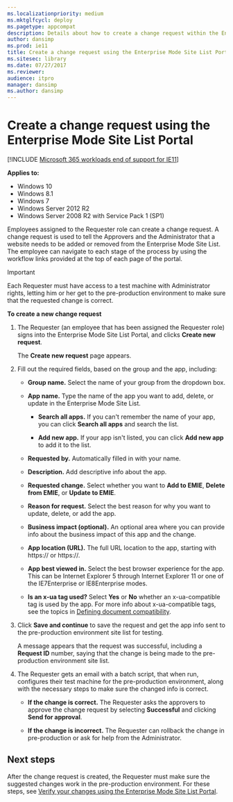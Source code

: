 ```yaml
---
ms.localizationpriority: medium
ms.mktglfcycl: deploy
ms.pagetype: appcompat
description: Details about how to create a change request within the Enterprise Mode Site List Portal.
author: dansimp
ms.prod: ie11
title: Create a change request using the Enterprise Mode Site List Portal (Internet Explorer 11 for IT Pros)
ms.sitesec: library
ms.date: 07/27/2017
ms.reviewer:
audience: itpro
manager: dansimp
ms.author: dansimp
---
```


# Create a change request using the Enterprise Mode Site List Portal

[!INCLUDE [Microsoft 365 workloads end of support for IE11](../includes/microsoft-365-ie-end-of-support.md)]


**Applies to:**

- Windows 10
- Windows 8.1
- Windows 7
- Windows Server 2012 R2
- Windows Server 2008 R2 with Service Pack 1 (SP1)

Employees assigned to the Requester role can create a change request. A change request is used to tell the Approvers and the Administrator that a website needs to be added or removed from the Enterprise Mode Site List. The employee can navigate to each stage of the process by using the workflow links provided at the top of each page of the portal.

> [!Important]
> Each Requester must have access to a test machine with Administrator rights, letting him or her get to the pre-production environment to make sure that the requested change is correct.

**To create a new change request**
1. The Requester (an employee that has been assigned the Requester role) signs into the Enterprise Mode Site List Portal, and clicks **Create new request**.

   The **Create new request** page appears.

2. Fill out the required fields, based on the group and the app, including:

    - **Group name.** Select the name of your group from the dropdown box.

    - **App name.** Type the name of the app you want to add, delete, or update in the Enterprise Mode Site List.

        - **Search all apps.** If you can't remember the name of your app, you can click **Search all apps** and search the list.

        - **Add new app.** If your app isn't listed, you can click **Add new app** to add it to the list.

    - **Requested by.** Automatically filled in with your name.

    - **Description.** Add descriptive info about the app.

    - **Requested change.** Select whether you want to **Add to EMIE**, **Delete from EMIE**, or **Update to EMIE**.

    - **Reason for request.** Select the best reason for why you want to update, delete, or add the app.

    - **Business impact (optional).** An optional area where you can provide info about the business impact of this app and the change.

    - **App location (URL).** The full URL location to the app, starting with https:// or https://.

    - **App best viewed in.** Select the best browser experience for the app. This can be Internet Explorer 5 through Internet Explorer 11 or one of the IE7Enterprise or IE8Enterprise modes.

    - **Is an x-ua tag used?** Select **Yes** or **No** whether an x-ua-compatible tag is used by the app. For more info about x-ua-compatible tags, see the topics in [Defining document compatibility](/previous-versions/windows/internet-explorer/ie-developer/compatibility/cc288325(v=vs.85)).

4. Click **Save and continue** to save the request and get the app info sent to the pre-production environment site list for testing.

    A message appears that the request was successful, including a **Request ID** number, saying that the change is being made to the pre-production environment site list.

5. The Requester gets an email with a batch script, that when run, configures their test machine for the pre-production environment, along with the necessary steps to make sure the changed info is correct.

    - **If the change is correct.** The Requester asks the approvers to approve the change request by selecting **Successful** and clicking **Send for approval**.

    - **If the change is incorrect.** The Requester can rollback the change in pre-production or ask for help from the Administrator.

## Next steps

After the change request is created, the Requester must make sure the suggested changes work in the pre-production environment. For these steps, see [Verify your changes using the Enterprise Mode Site List Portal](verify-changes-preprod-enterprise-mode-portal.md).